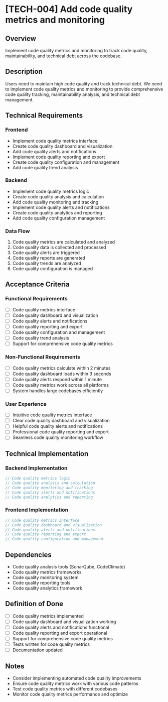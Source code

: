 # [TECH-004] Add code quality metrics and monitoring

## Overview

Implement code quality metrics and monitoring to track code quality, maintainability, and technical debt across the codebase.

## Description

Users need to maintain high code quality and track technical debt. We need to implement code quality metrics and monitoring to provide comprehensive code quality tracking, maintainability analysis, and technical debt management.

## Technical Requirements

### Frontend

- Implement code quality metrics interface
- Create code quality dashboard and visualization
- Add code quality alerts and notifications
- Implement code quality reporting and export
- Create code quality configuration and management
- Add code quality trend analysis

### Backend

- Implement code quality metrics logic
- Create code quality analysis and calculation
- Add code quality monitoring and tracking
- Implement code quality alerts and notifications
- Create code quality analytics and reporting
- Add code quality configuration management

### Data Flow

1. Code quality metrics are calculated and analyzed
2. Code quality data is collected and processed
3. Code quality alerts are triggered
4. Code quality reports are generated
5. Code quality trends are analyzed
6. Code quality configuration is managed

## Acceptance Criteria

### Functional Requirements

- [ ] Code quality metrics interface
- [ ] Code quality dashboard and visualization
- [ ] Code quality alerts and notifications
- [ ] Code quality reporting and export
- [ ] Code quality configuration and management
- [ ] Code quality trend analysis
- [ ] Support for comprehensive code quality metrics

### Non-Functional Requirements

- [ ] Code quality metrics calculate within 2 minutes
- [ ] Code quality dashboard loads within 3 seconds
- [ ] Code quality alerts respond within 1 minute
- [ ] Code quality metrics work across all platforms
- [ ] System handles large codebases efficiently

### User Experience

- [ ] Intuitive code quality metrics interface
- [ ] Clear code quality dashboard and visualization
- [ ] Helpful code quality alerts and notifications
- [ ] Professional code quality reporting and export
- [ ] Seamless code quality monitoring workflow

## Technical Implementation

### Backend Implementation

```rust
// Code quality metrics logic
// Code quality analysis and calculation
// Code quality monitoring and tracking
// Code quality alerts and notifications
// Code quality analytics and reporting
```

### Frontend Implementation

```typescript
// Code quality metrics interface
// Code quality dashboard and visualization
// Code quality alerts and notifications
// Code quality reporting and export
// Code quality configuration and management
```

## Dependencies

- Code quality analysis tools (SonarQube, CodeClimate)
- Code quality metrics frameworks
- Code quality monitoring system
- Code quality reporting tools
- Code quality analytics framework

## Definition of Done

- [ ] Code quality metrics implemented
- [ ] Code quality dashboard and visualization working
- [ ] Code quality alerts and notifications functional
- [ ] Code quality reporting and export operational
- [ ] Support for comprehensive code quality metrics
- [ ] Tests written for code quality metrics
- [ ] Documentation updated

## Notes

- Consider implementing automated code quality improvements
- Ensure code quality metrics work with various code patterns
- Test code quality metrics with different codebases
- Monitor code quality metrics performance and optimize
